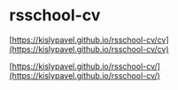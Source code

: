 # rsschool-cv

[https://kislypavel.github.io/rsschool-cv/cv](https://kislypavel.github.io/rsschool-cv/cv)

[https://kislypavel.github.io/rsschool-cv/](https://kislypavel.github.io/rsschool-cv/)
